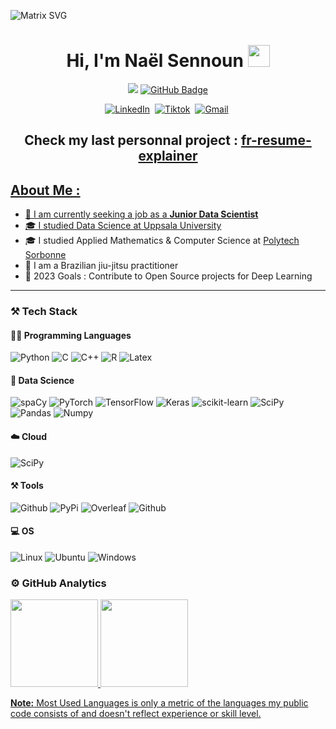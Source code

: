 ![Matrix SVG](https://raw.githubusercontent.com/rodrigograca31/rodrigograca31/master/matrix.svg)

<h1 align="center">Hi, I'm Naël Sennoun <img src="https://media.giphy.com/media/hvRJCLFzcasrR4ia7z/giphy.gif" width="35"></h1>

<p align="center">
<a href="https://github.com/naelsen/github-profile-views-counter"><img src="https://komarev.com/ghpvc/?username=naelsen"></a>
<a href="https://github.com/naelsen?tab=followers"><img src="https://img.shields.io/github/followers/naelsen?label=Followers&style=social" alt="GitHub Badge"></a>
</p>

<p align="center">
<a href="https://www.linkedin.com/in/nael-sennoun/"><img src="https://img.shields.io/badge/LinkedIn-0077B5?style=for-the-badge&logo=linkedin&logoColor=white" alt="LinkedIn"/></a>&nbsp;
<a href="https://www.tiktok.com/@iartnft/"><img src="https://img.shields.io/badge/TikTok-000000?style=for-the-badge&logo=tiktok&logoColor=white" alt="Tiktok"/></a>&nbsp;
<a href="mailto:nael.sennoun@gmail.com"><img src="https://img.shields.io/badge/Gmail-D14836?style=for-the-badge&logo=gmail&logoColor=white" alt="Gmail"/></a>&nbsp;
</p>

<h2>
<p align="center">
Check my last personnal project : <a href="https://github.com/naelsen/fr-resume-explainer">fr-resume-explainer
</p>
</h2>

## About Me :

- 💼 I am currently seeking a job as a **Junior Data Scientist**
- 🎓 I studied Data Science at [Uppsala University](https://www.uu.se/en)
- 🎓 I studied Applied Mathematics & Computer Science at [Polytech Sorbonne](https://www.polytech.sorbonne-universite.fr/)
- 🥋 I am a Brazilian jiu-jitsu practitioner
- 🎯 2023 Goals : Contribute to Open Source projects for Deep Learning

---

### ⚒️ Tech Stack

#### 👨‍💻 Programming Languages

<img src="https://img.shields.io/badge/Python-FFD43B?style=for-the-badge&logo=python&logoColor=blue" alt="Python"/> <img src="https://img.shields.io/badge/C-00599C?style=for-the-badge&logo=c&logoColor=white" alt="C"/> <img src="https://img.shields.io/badge/C%2B%2B-00599C?style=for-the-badge&logo=c%2B%2B&logoColor=white" alt="C++"/> <img src="https://img.shields.io/badge/R-276DC3?style=for-the-badge&logo=r&logoColor=white" alt="R"/> <img src="https://img.shields.io/badge/LaTeX-47A141?style=for-the-badge&logo=LaTeX&logoColor=white" alt="Latex"/> 

#### 🤖 Data Science

<img src="https://img.shields.io/badge/spaCy-449BF2?style=for-the-badge&logo=spaCy&logoColor=white" alt="spaCy"/> <img src="https://img.shields.io/badge/PyTorch-EE4C2C?style=for-the-badge&logo=PyTorch&logoColor=white" alt="PyTorch"/> <img src="https://img.shields.io/badge/TensorFlow-FF6F00?style=for-the-badge&logo=TensorFlow&logoColor=white" alt="TensorFlow"/> <img src="https://img.shields.io/badge/Keras-FF0000?style=for-the-badge&logo=keras&logoColor=white" alt="Keras"/> <img src="https://img.shields.io/badge/scikit_learn-F7931E?style=for-the-badge&logo=scikit-learn&logoColor=white" alt="scikit-learn"/> <img src="https://img.shields.io/badge/SciPy-654FF0?style=for-the-badge&logo=SciPy&logoColor=white" alt="SciPy"/> <img src="https://img.shields.io/badge/Pandas-2C2D72?style=for-the-badge&logo=pandas&logoColor=white" alt="Pandas"/> <img src="https://img.shields.io/badge/Numpy-777BB4?style=for-the-badge&logo=numpy&logoColor=white" alt="Numpy"/>

#### ☁️ Cloud

<img src="https://img.shields.io/badge/Google_Cloud-4285F4?style=for-the-badge&logo=google-cloud&logoColor=white" alt="SciPy"/>

#### ⚒️ Tools

<img src="https://img.shields.io/badge/GitHub-100000?style=for-the-badge&logo=github&logoColor=white" alt="Github"/> <img src="https://img.shields.io/badge/pypi-3775A9?style=for-the-badge&logo=pypi&logoColor=white" alt="PyPi"/> <img src="https://img.shields.io/badge/Overleaf-47A141?style=for-the-badge&logo=Overleaf&logoColor=white" alt="Overleaf"/> <img src="https://img.shields.io/badge/Docker-2CA5E0?style=for-the-badge&logo=docker&logoColor=white" alt="Github"/>

#### 💻 OS

<img src="https://img.shields.io/badge/Linux-FCC624?style=for-the-badge&logo=linux&logoColor=black" alt="Linux"/> <img src="https://img.shields.io/badge/Ubuntu-E95420?style=for-the-badge&logo=ubuntu&logoColor=white" alt="Ubuntu"/> <img src="https://img.shields.io/badge/Windows-0078D6?style=for-the-badge&logo=windows&logoColor=white" alt="Windows"/>

### ⚙️ GitHub Analytics

<div align="left">
  <a href="https://github.com/naelsen">
  <img height="140em" src="https://github-readme-stats.vercel.app/api?username=naelsen&theme=great-gatsby&count_private=true&hide=issues"/>
  <img height="140em" src="https://github-readme-stats.vercel.app/api/top-langs/?username=naelsen&layout=compact&theme=great-gatsby"/>
</div>

<b>Note:</b> Most Used Languages is only a metric of the languages my public code consists of and doesn't reflect experience or skill level.
